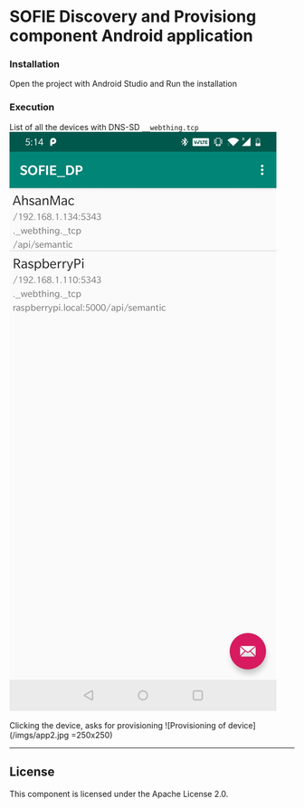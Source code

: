 # SOFIE Discovery and Provisiong component Android application

### Installation

Open the project with Android Studio and Run the installation

### Execution

List of all the devices with DNS-SD `__webthing.tcp`
![Devices list](/imgs/app1.jpg)

Clicking the device, asks for provisioning
![Provisioning of device](/imgs/app2.jpg =250x250)

***
## License

This component is licensed under the Apache License 2.0.
